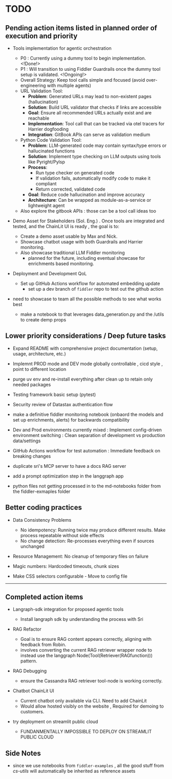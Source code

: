 # TODO

## Pending action items listed in planned order of execution and priority

- Tools implementation for agentic orchestration
  - P0 : Currently using a dummy tool to begin implementation. <!Done!>
  - P1 : Will transition to using Fiddler Guardrails once the dummy tool setup is validated. <!Ongoing!>
  - Overall Strategy: Keep tool calls simple and focused (avoid over-engineering with multiple agents)
  - URL Validation Tool:
    - **Problem**: Generated URLs may lead to non-existent pages (hallucination)
    - **Solution**: Build URL validator that checks if links are accessible
    - **Goal**: Ensure all recommended URLs actually exist and are reachable
    - **Implementation**: Tool call that can be tracked via otel tracers for Harrier dogfooding
    - **Integration**: GitBook APIs can serve as validation medium
  - Python Code Validation Tool:
    - **Problem**: LLM-generated code may contain syntax/type errors or hallucinated functions
    - **Solution**: Implement type checking on LLM outputs using tools like Pyright/Pylsp
    - **Process**:
      - Run type checker on generated code
      - If validation fails, automatically modify code to make it compliant
      - Return corrected, validated code
    - **Goal**: Reduce code hallucination and improve accuracy
    - **Architecture**: Can be wrapped as module-as-a-service or lightweight agent
  - Also explore the gitbook APIs : those can be a tool call ideas too

- Demo Asset for Stakeholders (Sol. Eng.) . Once tools are integrated and tested, and the ChainLit UI is ready , the goal is to:
  - Create a demo asset usable by Max and Nick.
  - Showcase chatbot usage with both Guardrails and Harrier monitoring.
  - Also showcase traditional LLM Fiddler monitoring
    - planned for the future, including eventual showcase for enrichments based monitoring.

- Deployment and Development QoL
  - Set up GitHub Actions workflow for automated embedding update
    - set up a dev branch of `fiddler` repo to test out the github action

- need to showcase to team all the possible methods to see what works best
  - make a notebook to that leverages data_generation.py and the /utils to create demp props

## Lower priority considerations / Deep future tasks

- Expand README with comprehensive project documentation (setup, usage, architecture, etc.)
- Implemnt PROD mode and DEV mode globally controllable , cicd style , point to different location
- purge uv env and re-install everything after clean up to retain only needed packages
- Testing framework basic setup (pytest)
- Security review of Datastax authentication flow
- make a definitive fiddler monitoring notebook (onbaord the models and set up enrichments, alerts) for backwards compatibility
- Dev and Prod environments currently mixed : Implement config-driven environment switching : Clean separation of development vs production data/settings
- GitHub Actions workflow for test automation : Immediate feedback on breaking changes
- duplicate sri's MCP server to have a docs RAG server

- add a prompt optimization step in the langgraph app

- python files not getting processed in to the md-notebooks folder from the fiddler-exmaples folder

## Better coding practices

- Data Consistency Problems
  - No idempotency: Running twice may produce different results. Make process repeatable without side effects
  - No change detection: Re-processes everything even if sources unchanged

- Resource Management:  No cleanup of temporary files on failure
- Magic numbers: Hardcoded timeouts, chunk sizes
- Make CSS selectors configurable - Move to config file

---

## Completed action items

- Langraph-sdk integration for proposed agentic tools
  - Install langraph sdk by understanding the process with Sri

- RAG Refactor
  - Goal is to ensure RAG content appears correctly, aligning with feedback from Robin.
  - involves converting the current RAG retriever wrapper node to instead use the langgraph Node(Tool(Retriever(RAGfunction))) pattern.

- RAG Debugging
  - ensure the Cassandra RAG retriever tool-node is working correctly.

- Chatbot ChainLit UI
  - Current chatbot only available via CLI. Need to add ChainLit
  - Would allow hosted visibly on the website , Required for demoing to customers.

- try deployment on streamlit public cloud
  - FUNDANMENTALLY IMPOSSIBLE TO DEPLOY ON STREAMLIT PUBLIC CLOUD


## Side Notes

- since we use notebooks from `fiddler-examples` , all the good stuff from *cs-utils* will automatically be inherited as reference assets
